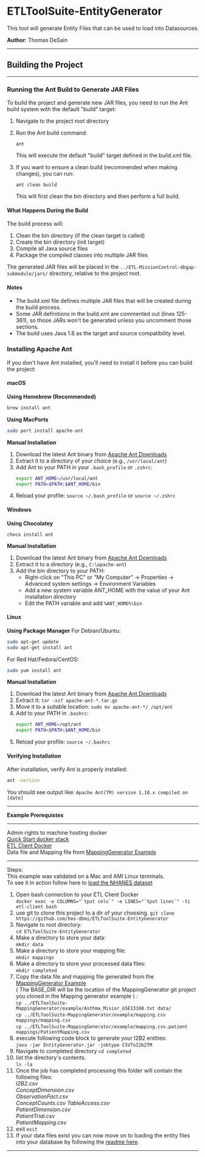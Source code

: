 # ETLToolSuite-EntityGenerator
This tool will generate Entity Files that can be used to load into Datasources.

**Author**: Thomas DeSain

***
## Building the Project
***

### Running the Ant Build to Generate JAR Files

To build the project and generate new JAR files, you need to run the Ant build system with the default "build" target:

1. Navigate to the project root directory

2. Run the Ant build command:
   ```
   ant
   ```

   This will execute the default "build" target defined in the build.xml file.

3. If you want to ensure a clean build (recommended when making changes), you can run:
   ```
   ant clean build
   ```

   This will first clean the bin directory and then perform a full build.

#### What Happens During the Build

The build process will:
1. Clean the bin directory (if the clean target is called)
2. Create the bin directory (init target)
3. Compile all Java source files
4. Package the compiled classes into multiple JAR files

The generated JAR files will be placed in the `../ETL-MissionControl-dbgap-submodule/jars/` directory, relative to the project root.

#### Notes

- The build.xml file defines multiple JAR files that will be created during the build process.
- Some JAR definitions in the build.xml are commented out (lines 125-361), so those JARs won't be generated unless you uncomment those sections.
- The build uses Java 1.8 as the target and source compatibility level.

### Installing Apache Ant

If you don't have Ant installed, you'll need to install it before you can build the project:

#### macOS

**Using Homebrew (Recommended)**
```bash
brew install ant
```

**Using MacPorts**
```bash
sudo port install apache-ant
```

**Manual Installation**
1. Download the latest Ant binary from [Apache Ant Downloads](https://ant.apache.org/bindownload.cgi)
2. Extract it to a directory of your choice (e.g., `/usr/local/ant`)
3. Add Ant to your PATH in your `.bash_profile` or `.zshrc`:
   ```bash
   export ANT_HOME=/usr/local/ant
   export PATH=$PATH:$ANT_HOME/bin
   ```
4. Reload your profile: `source ~/.bash_profile` or `source ~/.zshrc`

#### Windows

**Using Chocolatey**
```
choco install ant
```

**Manual Installation**
1. Download the latest Ant binary from [Apache Ant Downloads](https://ant.apache.org/bindownload.cgi)
2. Extract it to a directory (e.g., `C:\apache-ant`)
3. Add the bin directory to your PATH:
   - Right-click on "This PC" or "My Computer" → Properties → Advanced system settings → Environment Variables
   - Add a new system variable ANT_HOME with the value of your Ant installation directory
   - Edit the PATH variable and add `%ANT_HOME%\bin`

#### Linux

**Using Package Manager**
For Debian/Ubuntu:
```bash
sudo apt-get update
sudo apt-get install ant
```

For Red Hat/Fedora/CentOS:
```bash
sudo yum install ant
```

**Manual Installation**
1. Download the latest Ant binary from [Apache Ant Downloads](https://ant.apache.org/bindownload.cgi)
2. Extract it: `tar -xzf apache-ant-*.tar.gz`
3. Move it to a suitable location: `sudo mv apache-ant-*/ /opt/ant`
4. Add to your PATH in `.bashrc`:
   ```bash
   export ANT_HOME=/opt/ant
   export PATH=$PATH:$ANT_HOME/bin
   ```
5. Reload your profile: `source ~/.bashrc`

#### Verifying Installation

After installation, verify Ant is properly installed:
```bash
ant -version
```

You should see output like: `Apache Ant(TM) version 1.10.x compiled on [date]`

***
**Example Prerequistes**
***
Admin rights to machine hosting docker    
[Quick Start docker stack](https://github.com/hms-dbmi/docker-images/tree/master/deployments/i2b2transmart/quickstart)     
[ETL Client Docker](https://github.com/hms-dbmi/etl-client-docker)    
Data file and Mapping file from [MappingGenerator Example](https://github.com/hms-dbmi/ETLToolSuite-MappingGenerator)    

***
Steps:  
This example was validated on a Mac and AMI Linux terminals.   
To see it in action follow here to [load the NHANES dataset](https://github.com/hms-dbmi/ETLToolSuite-EntityGenerator/blob/master/Example-NHANES.md)

1. Open bash connection to your ETL Client Docker  
``docker exec -e COLUMNS="`tput cols`" -e LINES="`tput lines`" -ti etl-client bash``   
2. use git to clone this project to a dir of your choosing.
`git clone https://github.com/hms-dbmi/ETLToolSuite-EntityGenerator`     
3. Navigate to root directory:     
`cd ETLToolSuite-EntityGenerator`   
4. Make a directory to store your data:    
`mkdir data`   
5. Make a directory to store your mapping file:    
`mkdir mappings`   
6. Make a directory to store your processed data files:      
`mkdir completed`
7. Copy the data file and mapping file generated from the [MappingGenerator Example](https://github.com/hms-dbmi/ETLToolSuite-MappingGenerator)    
( The BASE_DIR will be the location of the MappingGenerator git project you cloned in the Mapping generator example ) :      
`cp ../ETLToolSuite-MappingGenerator/example/Asthma_Misior_GSE13168.txt data/`   
`cp ../ETLToolSuite-MappingGenerator/example/mapping.csv mappings/mapping.csv`    
`cp ../ETLToolSuite-MappingGenerator/example/mapping.csv.patient mappings/PatientMapping.csv`        
8. execute following code block to generate your I2B2 entities:    
`java -jar EntityGenerator.jar -jobtype CSVToI2b2TM`   
9. Navigate to completed directory
`cd completed`  
10. list the directory's contents.  
`ls -la`  
11. Once the job has completed processing this folder will contain the following files:    
	*I2B2.csv*  
	*ConceptDimension.csv*  
	*ObservationFact.csv*  
	*ConceptCounts.csv*
	*TableAccess.csv*   
	*PatientDimension.csv*   
	*PatientTrial.csv*    
	*PatientMapping.csv*   
12. exit
`exit`
13. If your data files exist you can now move on to loading the entity files into your database by following the [readme here](https://github.com/hms-dbmi/ETLToolSuite-WorkflowScripts/tree/master/oracle/ctl/I2B2TM_V18_1).
***
